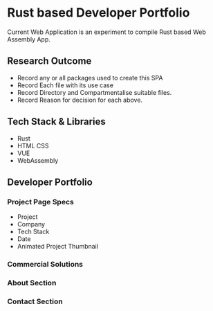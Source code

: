 # Rust based Developer Portfolio
Current Web Application is an experiment to compile Rust based Web Assembly App.

## Research Outcome
 - Record any or all packages used to create this SPA
 - Record Each file with its use case
 - Record Directory and Compartmentalise suitable files.
 - Record Reason for decision for each above.

## Tech Stack & Libraries
 - Rust
 - HTML CSS
 - VUE
 - WebAssembly

## Developer Portfolio
### Project Page Specs
 - Project
 - Company
 - Tech Stack
 - Date
 - Animated Project Thumbnail

### Commercial Solutions

### About Section

### Contact Section
